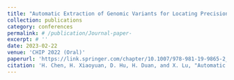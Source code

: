 ```yaml
---
title: "Automatic Extraction of Genomic Variants for Locating Precision Oncology Clinical Trials"
collection: publications
category: conferences
permalink: # /publication/Journal-paper-
excerpt: # ''
date: 2023-02-22
venue: 'CHIP 2022 (Oral)'
paperurl: 'https://link.springer.com/chapter/10.1007/978-981-19-9865-2_8'
citation: 'H. Chen, H. Xiaoyuan, D. Hu, H. Duan, and X. Lu, "Automatic Extraction of Genomic Variants for Locating Precision Oncology Clinical Trials," in CHIP 2022, Singapore, 2023: Springer Nature Singapore, in Health Information Processing, pp. 109-123. '
---
```

